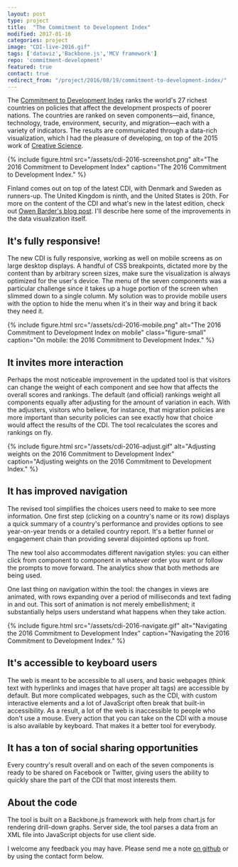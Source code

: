 ```yaml
---
layout: post
type: project
title:  "The Commitment to Development Index"
modified: 2017-01-16
categories: project
image: "CDI-live-2016.gif"
tags: ['dataviz','Backbone.js','MCV framework']
repo: 'commitment-development'
featured: true
contact: true
redirect_from: "/project/2016/08/19/commitment-to-development-index/"
---
```

The [Commitment to Development Index][commitment-development-index] ranks the world's 27 richest countries on policies that affect the development prospects of poorer nations. The countries are ranked on seven components—aid, finance, technology, trade, environment, security, and migration—each with a variety of indicators. The results are communicated through a data-rich visualization, which I had the pleasure of developing, on top of the 2015 work of [Creative Science][creative-science].

{% include figure.html src="/assets/cdi-2016-screenshot.png" alt="The 2016 Commitment to Development Index"  caption="The 2016 Commitment to Development Index." %}

Finland comes out on top of the latest CDI, with Denmark and Sweden as runners-up. The United Kingdom is ninth, and the United States is 20th. For more on the content of the CDI and what's new in the latest edition, check out [Owen Barder's blog post][cdi-blog]. I'll describe here some of the improvements in the data visualization itself.

## It's fully responsive!

The new CDI is fully responsive, working as well on mobile screens as on large desktop displays. A handful of CSS breakpoints, dictated more by the content than by arbitrary screen sizes, make sure the visualization is always optimized for the user's device. The menu of the seven components was a particular challenge since it takes up a huge portion of the screen when slimmed down to a single column. My solution was to provide mobile users with the option to hide the menu when it's in their way and bring it back they need it.

{% include figure.html src="/assets/cdi-2016-mobile.png" alt="The 2016 Commitment to Development Index on mobile" class="figure-small" caption="On mobile: the 2016 Commitment to Development Index." %}

## It invites more interaction

Perhaps the most noticeable improvement in the updated tool is that visitors can change the weight of each component and see how that affects the overall scores and rankings. The default (and official) rankings weight all components equally after adjusting for the amount of variation in each. With the adjusters, visitors who believe, for instance, that migration policies are more important than security policies can see exactly how that choice would affect the results of the CDI. The tool recalculates the scores and rankings on fly.

{% include figure.html src="/assets/cdi-2016-adjust.gif" alt="Adjusting weights on the 2016 Commitment to Development Index"  caption="Adjusting weights on the 2016 Commitment to Development Index." %}

## It has improved navigation

The revised tool simplifies the choices users need to make to see more information. One first step (clicking on a country's name or its row) displays a quick summary of a country's performance and provides options to see year-on-year trends or a detailed country report. It's a better funnel or engagement chain than providing several disjointed options up front.

The new tool also accommodates different navigation styles: you can either click from component to component in whatever order you want or follow the prompts to move forward. The analytics show that both methods are being used.

One last thing on navigation within the tool: the changes in views are animated, with rows expanding over a period of milliseconds and text fading in and out. This sort of animation is not merely embellishment; it substantially helps users understand what happens when they take action.

{% include figure.html src="/assets/cdi-2016-navigate.gif" alt="Navigating the 2016 Commitment to Development Index"  caption="Navigating the 2016 Commitment to Development Index." %}

## It's accessible to keyboard users

The web is meant to be accessible to all users, and basic webpages (think text with hyperlinks and images that have proper alt tags) are accessible by default. But more complicated webpages, such as the CDI, with custom interactive elements and a lot of JavaScript often break that built-in accessibility. As a result, a lot of the web is inaccessible to people who don't use a mouse. Every action that you can take on the CDI with a mouse is also available by keyboard. That makes it a better tool for everybody.

## It has a ton of social sharing opportunities

Every country's result overall and on each of the seven components is ready to be shared on Facebook or Twitter, giving users the ability to quickly share the part of the CDI that most interests them.

## About the code

The tool is built on a Backbone.js framework with help from chart.js for rendering drill-down graphs. Server side, the tool parses a data from an XML file into JavaScript objects for use client side.

I welcome any feedback you may have. Please send me a note [on github][github] or by using the contact form below.

[commitment-development-index]: http://www.cgdev.org/cdi
[creative-science]: http://creativesci.co
[cdi-blog]: http://www.cgdev.org/blog/2016-commitment-development-index-rankings-how-all-countries-can-do-more-protect-global
[github]: https://github.com/ostermanj
